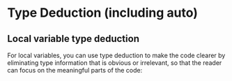# Type Deduction (including auto)

## Local variable type deduction

For local variables, you can use type deduction to make the code clearer by eliminating type information that is obvious or irrelevant, so that the reader can focus on the meaningful parts of the code: